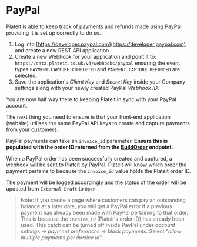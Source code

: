 # PayPal

Plateit is able to keep track of payments and refunds made using PayPal providing it is set up correctly to do so.

1. Log into [https://developer.paypal.com](https://developer.paypal.com) and create a new REST API application.
2. Create a new Webhook for your application and point it to: `https://data.plateit.co.uk/v3/webhooks/paypal` ensuring the event types `PAYMENT.CAPTURE.COMPLETED` and `PAYMENT.CAPTURE.REFUNDED` are selected.
3. Save the application's *Client Key* and *Secret Key* inside your Company settings along with your newly created PayPal *Webhook ID*.

You are now half way there to keeping Plateit in sync with your PayPal account.

The next thing you need to ensure is that your front-end application (website) utilises the same PayPal API keys to create and capture payments from your customers.

PayPal payments can take an `invoice_id` parameter. **Ensure this is populated with the order ID returned from the [BuildOrder](/helpers/build-order.md) endpoint.**

When a PayPal order has been successfully created and captured, a webhook will be sent to Plateit by PayPal. Plateit will know which order the payment pertains to because the `invoice_id` value holds the Plateit order ID.

The payment will be logged accordingly and the status of the order will be updated from `External Draft` to `Open`.

> Note: If you create a page where customers can pay an outstanding balance at a later date, you will get a PayPal error if a previous payment has already been made with PayPal pertaining to that order. This is because the `invoice_id` (Plateit's order ID) has already been used. This catch can be turned off inside PayPal under *account settings -> payment preferences -> block payments*. Select *"allow multiple payments per invoice id"*. 